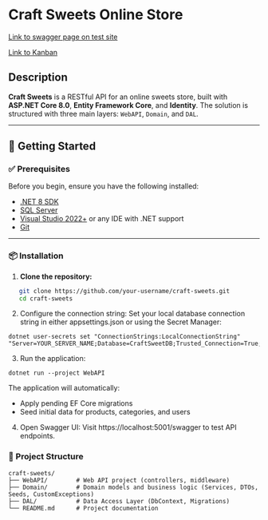 # Craft Sweets Online Store 

[Link to swagger page on test site](http://craft-sweets.runasp.net/swagger/index.html)

[Link to Kanban](https://github.com/users/gentlenestle/projects/1)

## Description

**Craft Sweets** is a RESTful API for an online sweets store, built with **ASP.NET Core 8.0**, **Entity Framework Core**, and **Identity**. The solution is structured with three main layers: `WebAPI`, `Domain`, and `DAL`.

---

## 🚀 Getting Started

### ✅ Prerequisites

Before you begin, ensure you have the following installed:

- [.NET 8 SDK](https://dotnet.microsoft.com/download/dotnet/8.0)
- [SQL Server](https://www.microsoft.com/en-us/sql-server/sql-server-downloads)
- [Visual Studio 2022+](https://visualstudio.microsoft.com/) or any IDE with .NET support
- [Git](https://git-scm.com/)

---

### 📦 Installation

1. **Clone the repository:**
```bash
   git clone https://github.com/your-username/craft-sweets.git
   cd craft-sweets
```

2. Configure the connection string:
Set your local database connection string in either appsettings.json or using the Secret Manager:
```
dotnet user-secrets set "ConnectionStrings:LocalConnectionString" "Server=YOUR_SERVER_NAME;Database=CraftSweetDB;Trusted_Connection=True;Encrypt=False;"
```

3. Run the application:
```
dotnet run --project WebAPI
```
The application will automatically:
- Apply pending EF Core migrations
- Seed initial data for products, categories, and users

4. Open Swagger UI:
Visit https://localhost:5001/swagger to test API endpoints.

### 🧱 Project Structure
```
craft-sweets/
├── WebAPI/        # Web API project (controllers, middleware)
├── Domain/        # Domain models and business logic (Services, DTOs, Seeds, CustomExceptions)
├── DAL/           # Data Access Layer (DbContext, Migrations)
└── README.md      # Project documentation
```
